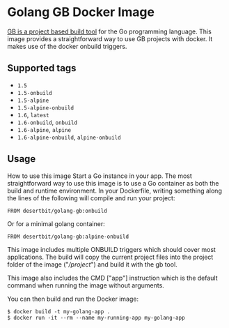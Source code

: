 # Golang GB Docker Image

[GB is a project based build tool](http://getgb.io/) for the Go programming language.
This image provides a straightforward way to use GB projects with docker.
It makes use of the docker onbuild triggers.

## Supported tags
- `1.5`
- `1.5-onbuild`
- `1.5-alpine`
- `1.5-alpine-onbuild`
- `1.6`, `latest`
- `1.6-onbuild`, `onbuild`
- `1.6-alpine`, `alpine`
- `1.6-alpine-onbuild`, `alpine-onbuild`

## Usage
How to use this image Start a Go instance in your app.
The most straightforward way to use this image is to use a Go container as both the build and runtime environment. In your Dockerfile, writing something along the lines of the following will compile and run your project:

```
FROM desertbit/golang-gb:onbuild
```

Or for a minimal golang container:

```
FROM desertbit/golang-gb:alpine-onbuild
```

This image includes multiple ONBUILD triggers which should cover most applications. The build will copy the current project files into the project folder of the image ("*/project*") and build it with the gb tool.

This image also includes the CMD ["app"] instruction which is the default command when running the image without arguments.

You can then build and run the Docker image:

```
$ docker build -t my-golang-app .
$ docker run -it --rm --name my-running-app my-golang-app
```
